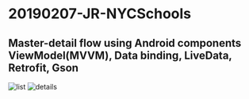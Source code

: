 # 20190207-JR-NYCSchools

## Master-detail flow using Android components ViewModel(MVVM), Data binding, LiveData, Retrofit, Gson

![list](https://i.imgur.com/gVRjqj6.png)
![details](https://i.imgur.com/JcvA2iV.png)
